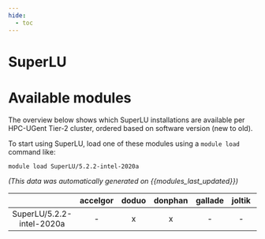 ```yaml
---
hide:
  - toc
---
```


SuperLU
=======

# Available modules


The overview below shows which SuperLU installations are available per HPC-UGent Tier-2 cluster, ordered based on software version (new to old).

To start using SuperLU, load one of these modules using a `module load` command like:

```shell
module load SuperLU/5.2.2-intel-2020a
```

*(This data was automatically generated on {{modules_last_updated}})*  

| |accelgor|doduo|donphan|gallade|joltik|shinx|skitty|
| :---: | :---: | :---: | :---: | :---: | :---: | :---: | :---: |
|SuperLU/5.2.2-intel-2020a|-|x|x|-|-|-|-|
